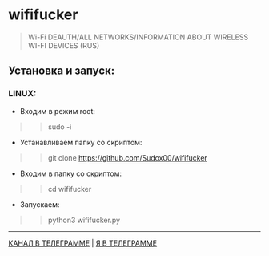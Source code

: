 # wififucker
> Wi-Fi DEAUTH/ALL NETWORKS/INFORMATION ABOUT WIRELESS WI-FI DEVICES (RUS)

## Установка и запуск:
### LINUX:

 - Входим в режим root:
  >> sudo -i
 -  Устанавливаем папку со скриптом:
  >> git clone https://github.com/Sudox00/wififucker 
  
 -  Входим в папку со скриптом:
  >> cd wififucker 

 - Запускаем: 
  >> python3 wififucker.py
  
  -----
  [КАНАЛ В ТЕЛЕГРАММЕ](https://t.me/wififucker "КАНАЛ В ТЕЛЕГРАММЕ") | [Я В ТЕЛЕГРАММЕ](https://t.me/soketpy "Я В ТЕЛЕГРАММЕ")
  
